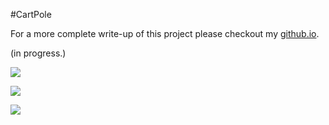 #CartPole

For a more complete write-up of this project please checkout my [github.io](https://mgallow.github.io/Arcade/CartPole/).

(in progress.)


![](https://raw.githubusercontent.com/MGallow/Arcade/CartPole/cartpole.gif)

![](https://raw.githubusercontent.com/MGallow/Arcade/CartPole/cartpole500000.gif)

![](https://raw.githubusercontent.com/MGallow/Arcade/CartPole/cartpole500000_overkill.gif)

